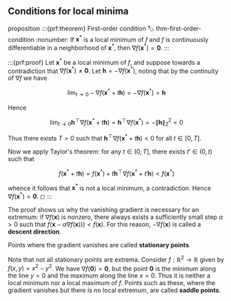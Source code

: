 ## Conditions for local minima

proposition
:::{prf:theorem} First-order condition 
:label: thm-first-order-condition
:nonumber:
If $\mathbf{x}^*$ is a local minimum of $f$ and $f$ is continuously
differentiable in a neighborhood of $\mathbf{x}^*$, then
$\nabla f(\mathbf{x}^*) = \mathbf{0}$.
:::

:::{prf:proof}
Let $\mathbf{x}^*$ be a local minimum of $f$, and suppose towards a contradiction that $\nabla f(\mathbf{x}^*) \neq \mathbf{0}$.
Let $\mathbf{h} = -\nabla f(\mathbf{x}^*)$, noting that by the continuity of $\nabla f$ we have

$$\lim_{t \to 0} -\nabla f(\mathbf{x}^* + t\mathbf{h}) = -\nabla f(\mathbf{x}^*) = \mathbf{h}$$

Hence

$$\lim_{t \to 0} \mathbf{h}^{\!\top\!}\nabla f(\mathbf{x}^* + t\mathbf{h}) = \mathbf{h}^{\!\top\!}\nabla f(\mathbf{x}^*) = -\|\mathbf{h}\|_2^2 < 0$$

Thus there exists $T > 0$ such that $\mathbf{h}^{\!\top\!}\nabla f(\mathbf{x}^* + t\mathbf{h}) < 0$ for all $t \in [0,T]$.

Now we apply Taylor's theorem: for any $t \in (0,T]$, there exists $t' \in (0,t)$ such that

$$f(\mathbf{x}^* + t\mathbf{h}) = f(\mathbf{x}^*) + t\mathbf{h}^{\!\top\!} \nabla f(\mathbf{x}^* + t'\mathbf{h}) < f(\mathbf{x}^*)$$

whence it follows that $\mathbf{x}^*$ is not a local minimum, a contradiction.
Hence $\nabla f(\mathbf{x}^*) = \mathbf{0}$. ◻
:::

The proof shows us why the vanishing gradient is necessary for an extremum:
if $\nabla f(\mathbf{x})$ is nonzero, there always exists a sufficiently small step $\alpha > 0$ such that $f(\mathbf{x} - \alpha\nabla f(\mathbf{x}))) < f(\mathbf{x})$.
For this reason, $-\nabla f(\mathbf{x})$ is called a **descent direction**.

Points where the gradient vanishes are called **stationary points**.

Note that not all stationary points are extrema.
Consider $f : \mathbb{R}^2 \to \mathbb{R}$ given by $f(x,y) = x^2 - y^2$. We have
$\nabla f(\mathbf{0}) = \mathbf{0}$, but the point $\mathbf{0}$ is the
minimum along the line $y = 0$ and the maximum along the line $x = 0$.
Thus it is neither a local minimum nor a local maximum of $f$. Points
such as these, where the gradient vanishes but there is no local
extremum, are called **saddle points**.
